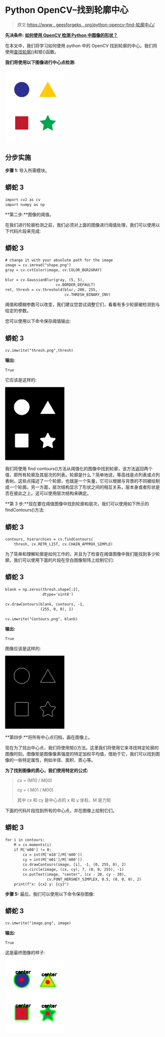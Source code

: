 # Python OpenCV–找到轮廓中心

> 原文:[https://www . geesforgeks . org/python-opencv-find-轮廓中心/](https://www.geeksforgeeks.org/python-opencv-find-center-of-contour/)

**先决条件:** [**如何使用 OpenCV 检测 Python 中图像的形状？**](https://www.geeksforgeeks.org/how-to-detect-shapes-in-images-in-python-using-opencv/)

在本文中，我们将学习如何使用 python 中的 OpenCV 找到轮廓的中心。我们将使用[查找轮廓()](https://www.geeksforgeeks.org/find-and-draw-contours-using-opencv-python/)和矩()函数。

**我们将使用以下图像进行中心点检测:**

![](img/6a0a95a10e7962d68d7ca6cc1e6d99cf.png)

## **分步实施**

**步骤 1:** 导入所需模块。

## 蟒蛇 3

```
import cv2 as cv
import numpy as np
```

**第二步:**图像的阈值。

在我们进行轮廓检测之前，我们必须对上面的图像进行阈值处理，我们可以使用以下代码片段来完成:

## 蟒蛇 3

```
# change it with your absolute path for the image
image = cv.imread("shape.png")
gray = cv.cvtColor(image, cv.COLOR_BGR2GRAY)

blur = cv.GaussianBlur(gray, (5, 5),
                       cv.BORDER_DEFAULT)
ret, thresh = cv.threshold(blur, 200, 255,
                           cv.THRESH_BINARY_INV)
```

阈值和模糊参数可以改变，我们建议您尝试调整它们，看看有多少轮廓被检测到与给定的参数。

您可以使用以下命令保存阈值输出:

## 蟒蛇 3

```
cv.imwrite("thresh.png",thresh)
```

**输出:**

```
True
```

它应该是这样的:

![](img/1b235c286b43c6731263ce4e3ae7a0a8.png)

我们将使用 find contours()方法从阈值化的图像中找到轮廓，该方法返回两个值，即所有轮廓及其层次的列表。轮廓是什么？简单地说，等高线是点列表或点列表树。这些点描述了一个轮廓，也就是一个矢量，它可以根据与背景的不同被绘制成一个轮廓。另一方面，层次结构显示了形状之间的相互关系，层本身或者形状是否在彼此之上。这可以使用层次结构来确定。

**第 3 步:**现在要在阈值图像中找到轮廓和层次，我们可以使用如下所示的 findContours()方法:

## 蟒蛇 3

```
contours, hierarchies = cv.findContours(
    thresh, cv.RETR_LIST, cv.CHAIN_APPROX_SIMPLE)
```

为了简单和理解轮廓是如何工作的，并且为了检查在阈值图像中我们能找到多少轮廓，我们可以使用下面的片段在空白图像矩阵上绘制它们:

## 蟒蛇 3

```
blank = np.zeros(thresh.shape[:2],
                 dtype='uint8')

cv.drawContours(blank, contours, -1,
                (255, 0, 0), 1)

cv.imwrite("Contours.png", blank)
```

**输出:**

```
True
```

图像应该是这样的:

![](img/46b7a68a8bf986edef6aeff67b98a158.png)

**第四步:**将所有中心点归档，画在图像上。

现在为了找出中心点，我们将使用矩()方法。这里我们将使用它来寻找特定轮廓的图像时刻。图像矩是图像像素强度的特定加权平均值，借助于它，我们可以找到图像的一些特定属性，例如半径、面积、质心等。

**为了找到图像的质心，我们使用特定的公式:**

> cx = (M10 / M00)
> 
> cy = ( M01 / M00)
> 
> 其中 cx 和 cy 是中心点的 x 和 y 坐标，M 是力矩

下面的代码片段找到所有的中心点，并在图像上绘制它们。

## 蟒蛇 3

```
for i in contours:
    M = cv.moments(i)
    if M['m00'] != 0:
        cx = int(M['m10']/M['m00'])
        cy = int(M['m01']/M['m00'])
        cv.drawContours(image, [i], -1, (0, 255, 0), 2)
        cv.circle(image, (cx, cy), 7, (0, 0, 255), -1)
        cv.putText(image, "center", (cx - 20, cy - 20),
                   cv.FONT_HERSHEY_SIMPLEX, 0.5, (0, 0, 0), 2)
    print(f"x: {cx} y: {cy}")
```

**步骤 5:** 最后，我们可以使用以下命令保存图像:

## 蟒蛇 3

```
cv.imwrite("image.png", image)
```

**输出:**

```
True
```

这是最终图像的样子:

![](img/e169bf260768b18b861e463fdb0731fb.png)